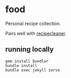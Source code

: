 # food

Personal recipe collection.

Pairs well with [recipecleaner](https://github.com/erik/recipecleaner).

## running locally

    gem install bundler
    bundle install
    bundle exec jekyll serve
